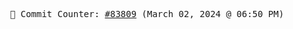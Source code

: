 <p align="center">
    <samp>
        📮 Commit Counter: <a href="https://github.com/Javascript-void0/Javascript-void0/commits/main">#83809</a> (March 02, 2024 @ 06:50 PM)
    </samp>
</p>